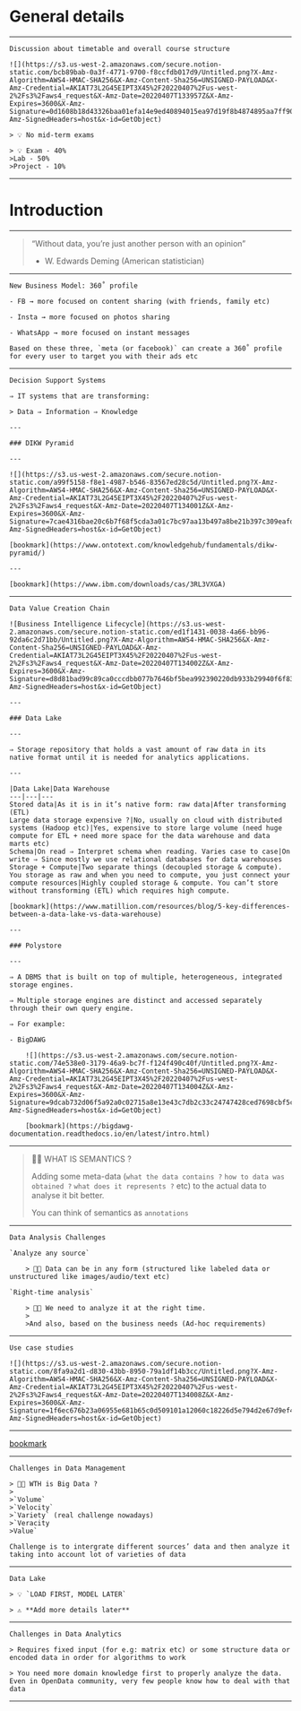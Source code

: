 
# General details

---

`Discussion about timetable and overall course structure`

	![](https://s3.us-west-2.amazonaws.com/secure.notion-static.com/bcb89bab-0a3f-4771-9700-f8ccfdb017d9/Untitled.png?X-Amz-Algorithm=AWS4-HMAC-SHA256&X-Amz-Content-Sha256=UNSIGNED-PAYLOAD&X-Amz-Credential=AKIAT73L2G45EIPT3X45%2F20220407%2Fus-west-2%2Fs3%2Faws4_request&X-Amz-Date=20220407T133957Z&X-Amz-Expires=3600&X-Amz-Signature=0d1608b18d43326baa01efa14e9ed40894015ea97d19f8b4874895aa7ff90392&X-Amz-SignedHeaders=host&x-id=GetObject)

	> 💡 No mid-term exams

	> 💡 Exam - 40%  
	>Lab - 50%  
	>Project - 10%

---

# Introduction

---

> “Without data, you’re just another person with an opinion”  
>  
>- W. Edwards Deming (American statistician)

---

`New Business Model: 360˚ profile`

	- FB → more focused on content sharing (with friends, family etc)

	- Insta → more focused on photos sharing

	- WhatsApp → more focused on instant messages

	Based on these three, `meta (or facebook)` can create a 360˚ profile for every user to target you with their ads etc

---

`Decision Support Systems`

	⇒ IT systems that are transforming:

	> Data ⇒ Information ⇒ Knowledge

	---

	### DIKW Pyramid

	---

	![](https://s3.us-west-2.amazonaws.com/secure.notion-static.com/a99f5158-f8e1-4987-b546-83567ed28c5d/Untitled.png?X-Amz-Algorithm=AWS4-HMAC-SHA256&X-Amz-Content-Sha256=UNSIGNED-PAYLOAD&X-Amz-Credential=AKIAT73L2G45EIPT3X45%2F20220407%2Fus-west-2%2Fs3%2Faws4_request&X-Amz-Date=20220407T134001Z&X-Amz-Expires=3600&X-Amz-Signature=7cae4316bae20c6b7f68f5cda3a01c7bc97aa13b497a8be21b397c309eafd6b8&X-Amz-SignedHeaders=host&x-id=GetObject)

	[bookmark](https://www.ontotext.com/knowledgehub/fundamentals/dikw-pyramid/)

	---

	[bookmark](https://www.ibm.com/downloads/cas/3RL3VXGA)

---

`Data Value Creation Chain`

	![Business Intelligence Lifecycle](https://s3.us-west-2.amazonaws.com/secure.notion-static.com/ed1f1431-0038-4a66-bb96-92da6c2d71bb/Untitled.png?X-Amz-Algorithm=AWS4-HMAC-SHA256&X-Amz-Content-Sha256=UNSIGNED-PAYLOAD&X-Amz-Credential=AKIAT73L2G45EIPT3X45%2F20220407%2Fus-west-2%2Fs3%2Faws4_request&X-Amz-Date=20220407T134002Z&X-Amz-Expires=3600&X-Amz-Signature=d8d81bad99c89ca0cccdbb077b7646bf5bea992390220db933b29940f6f83125&X-Amz-SignedHeaders=host&x-id=GetObject)

	---

	### Data Lake

	---

	⇒ Storage repository that holds a vast amount of raw data in its native format until it is needed for analytics applications.

	---

	|Data Lake|Data Warehouse
	---|---|---
	Stored data|As it is in it’s native form: raw data|After transforming (ETL)
	Large data storage expensive ?|No, usually on cloud with distributed systems (Hadoop etc)|Yes, expensive to store large volume (need huge compute for ETL + need more space for the data warehouse and data marts etc)
	Schema|On read ⇒ Interpret schema when reading. Varies case to case|On write ⇒ Since mostly we use relational databases for data warehouses
	Storage + Compute|Two separate things (decoupled storage & compute). You storage as raw and when you need to compute, you just connect your compute resources|Highly coupled storage & compute. You can’t store without transforming (ETL) which requires high compute.  

	[bookmark](https://www.matillion.com/resources/blog/5-key-differences-between-a-data-lake-vs-data-warehouse)

	---

	### Polystore

	---

	⇒ A DBMS that is built on top of multiple, heterogeneous, integrated storage engines.

	⇒ Multiple storage engines are distinct and accessed separately through their own query engine.

	⇒ For example:

	- BigDAWG

		![](https://s3.us-west-2.amazonaws.com/secure.notion-static.com/74e538e0-3179-46a9-bc7f-f124f490c40f/Untitled.png?X-Amz-Algorithm=AWS4-HMAC-SHA256&X-Amz-Content-Sha256=UNSIGNED-PAYLOAD&X-Amz-Credential=AKIAT73L2G45EIPT3X45%2F20220407%2Fus-west-2%2Fs3%2Faws4_request&X-Amz-Date=20220407T134004Z&X-Amz-Expires=3600&X-Amz-Signature=9dcab732d06f5a92a0c02715a8e13e43c7db2c33c24747428ced7698cbf5c884&X-Amz-SignedHeaders=host&x-id=GetObject)

		[bookmark](https://bigdawg-documentation.readthedocs.io/en/latest/intro.html)

---

> 🤦🏻 WHAT IS SEMANTICS ?  
>  
>Adding some meta-data (`what the data contains ?` `how to data was obtained ?` `what does it represents ?` etc) to the actual data to analyse it bit better.  
>  
>You can think of semantics as `annotations`

---

`Data Analysis Challenges`

	`Analyze any source`

		> 🤦🏻 Data can be in any form (structured like labeled data or unstructured like images/audio/text etc)

	`Right-time analysis`

		> 🤦🏻 We need to analyze it at the right time.  
		>  
		>And also, based on the business needs (Ad-hoc requirements)

---

`Use case studies`

	![](https://s3.us-west-2.amazonaws.com/secure.notion-static.com/8fa9a2d1-d830-43bb-8950-79a1df14b3cc/Untitled.png?X-Amz-Algorithm=AWS4-HMAC-SHA256&X-Amz-Content-Sha256=UNSIGNED-PAYLOAD&X-Amz-Credential=AKIAT73L2G45EIPT3X45%2F20220407%2Fus-west-2%2Fs3%2Faws4_request&X-Amz-Date=20220407T134008Z&X-Amz-Expires=3600&X-Amz-Signature=1f6ec676b23a06955e681b65c0d509101a12060c18226d5e794d2e67d9ef494b&X-Amz-SignedHeaders=host&x-id=GetObject)

---

[bookmark](https://medium.com/mit-technology-review/this-is-why-a-i-has-yet-to-reshape-most-businesses-2f029d83b8d5)

---

`Challenges in Data Management`

	> 🤦🏻 WTH is Big Data ?  
	>  
	>`Volume`  
	>`Velocity`  
	>`Variety` (real challenge nowadays)  
	>`Veracity  
	>Value`

	Challenge is to intergrate different sources’ data and then analyze it taking into account lot of varieties of data

---

`Data Lake`

	> 💡 `LOAD FIRST, MODEL LATER`

	> ⚠️ **Add more details later**

---

`Challenges in Data Analytics`

	> Requires fixed input (for e.g: matrix etc) or some structure data or encoded data in order for algorithms to work

	> You need more domain knowledge first to properly analyze the data. Even in OpenData community, very few people know how to deal with that data

---
